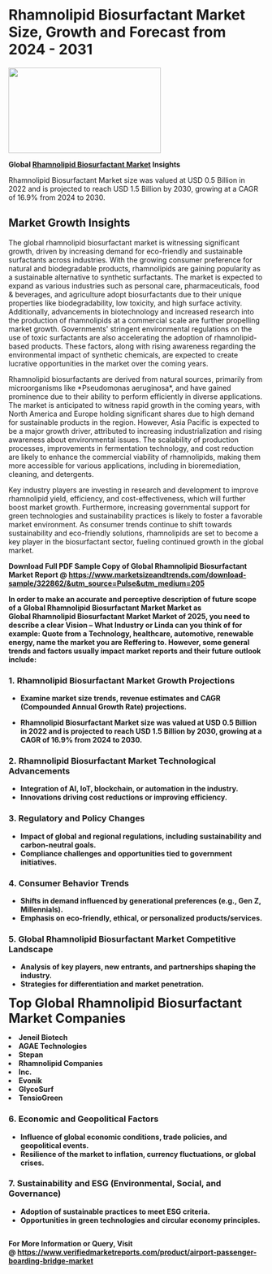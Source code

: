<H1>Rhamnolipid Biosurfactant Market Size, Growth and Forecast from 2024 - 2031</H1><img class="aligncenter size-medium wp-image-584254" src="https://thirdeyenews.in/wp-content/uploads/2024/09/Global-Market-Research-300x168.jpeg" alt="" width="300" height="168" /><p><strong>Global&nbsp;<a href="https://www.marketsizeandtrends.com/download-sample/322862/&amp;utm_source=Pulse&amp;utm_medium=205">Rhamnolipid Biosurfactant Market</a> Insights</strong></p><p>Rhamnolipid Biosurfactant Market size was valued at USD 0.5 Billion in 2022 and is projected to reach USD 1.5 Billion by 2030, growing at a CAGR of 16.9% from 2024 to 2030.</p><p><h2>Market Growth Insights</h2> <p>The global rhamnolipid biosurfactant market is witnessing significant growth, driven by increasing demand for eco-friendly and sustainable surfactants across industries. With the growing consumer preference for natural and biodegradable products, rhamnolipids are gaining popularity as a sustainable alternative to synthetic surfactants. The market is expected to expand as various industries such as personal care, pharmaceuticals, food & beverages, and agriculture adopt biosurfactants due to their unique properties like biodegradability, low toxicity, and high surface activity. Additionally, advancements in biotechnology and increased research into the production of rhamnolipids at a commercial scale are further propelling market growth. Governments' stringent environmental regulations on the use of toxic surfactants are also accelerating the adoption of rhamnolipid-based products. These factors, along with rising awareness regarding the environmental impact of synthetic chemicals, are expected to create lucrative opportunities in the market over the coming years.</p> <p><strong></strong></p> <p>Rhamnolipid biosurfactants are derived from natural sources, primarily from microorganisms like *Pseudomonas aeruginosa*, and have gained prominence due to their ability to perform efficiently in diverse applications. The market is anticipated to witness rapid growth in the coming years, with North America and Europe holding significant shares due to high demand for sustainable products in the region. However, Asia Pacific is expected to be a major growth driver, attributed to increasing industrialization and rising awareness about environmental issues. The scalability of production processes, improvements in fermentation technology, and cost reduction are likely to enhance the commercial viability of rhamnolipids, making them more accessible for various applications, including in bioremediation, cleaning, and detergents. <p>Key industry players are investing in research and development to improve rhamnolipid yield, efficiency, and cost-effectiveness, which will further boost market growth. Furthermore, increasing governmental support for green technologies and sustainability practices is likely to foster a favorable market environment. As consumer trends continue to shift towards sustainability and eco-friendly solutions, rhamnolipids are set to become a key player in the biosurfactant sector, fueling continued growth in the global market.</p> <p><strong></p><p><span class=""><strong>Download Full PDF Sample Copy of Global Rhamnolipid Biosurfactant Market Report</strong> @ <a href="https://www.marketsizeandtrends.com/download-sample/322862/&amp;utm_source=Pulse&amp;utm_medium=205" target="_blank">https://www.marketsizeandtrends.com/download-sample/322862/&amp;utm_source=Pulse&amp;utm_medium=205</a></span></p><p>In order to make an accurate and perceptive description of future scope of a Global&nbsp;Rhamnolipid Biosurfactant Market Market as Global&nbsp;Rhamnolipid Biosurfactant Market Market of 2025, you need to describe a clear Vision &ndash; What Industry or Linda can you think of for example: Quote from a Technology, healthcare, automotive, renewable energy, name the market you are Reffering to. However, some general trends and factors usually impact market reports and their future outlook include:</p><h3>1.&nbsp;<strong>Rhamnolipid Biosurfactant Market Growth Projections</strong></h3><ul><li>Examine market size trends, revenue estimates and CAGR (Compounded Annual Growth Rate) projections.</li><li><p>Rhamnolipid Biosurfactant Market size was valued at USD 0.5 Billion in 2022 and is projected to reach USD 1.5 Billion by 2030, growing at a CAGR of 16.9% from 2024 to 2030.</p></li></ul><h3>2.&nbsp;<strong>Rhamnolipid Biosurfactant Market Technological Advancements</strong></h3><ul><li>Integration of AI, IoT, blockchain, or automation in the industry.</li><li>Innovations driving cost reductions or improving efficiency.</li></ul><h3>3.&nbsp;<strong>Regulatory and Policy Changes</strong></h3><ul><li>Impact of global and regional regulations, including sustainability and carbon-neutral goals.</li><li>Compliance challenges and opportunities tied to government initiatives.</li></ul><h3>4.&nbsp;<strong>Consumer Behavior Trends</strong></h3><ul><li>Shifts in demand influenced by generational preferences (e.g., Gen Z, Millennials).</li><li>Emphasis on eco-friendly, ethical, or personalized products/services.</li></ul><h3>5.&nbsp;<strong>Global Rhamnolipid Biosurfactant Market Competitive Landscape</strong></h3><ul><li>Analysis of key players, new entrants, and partnerships shaping the industry.</li><li>Strategies for differentiation and market penetration.</li></ul><p data-pm-slice="1 1 []"><span style="color: inherit; font-family: inherit; font-size: 25px;">Top Global Rhamnolipid Biosurfactant Market Companies</span></p><div class="" data-test-id=""><p><li>Jeneil Biotech</li><li> AGAE Technologies</li><li> Stepan</li><li> Rhamnolipid Companies</li><li> Inc.</li><li> Evonik</li><li> GlycoSurf</li><li> TensioGreen</li></p></div><h3>6.&nbsp;<strong>Economic and Geopolitical Factors</strong></h3><ul><li>Influence of global economic conditions, trade policies, and geopolitical events.</li><li>Resilience of the market to inflation, currency fluctuations, or global crises.</li></ul><h3>7.&nbsp;<strong>Sustainability and ESG (Environmental, Social, and Governance)</strong></h3><ul><li>Adoption of sustainable practices to meet ESG criteria.</li><li>Opportunities in green technologies and circular economy principles.</li></ul><h2><strong style="font-size: 14px;">For More Information or Query, Visit @&nbsp;</strong><a style="background-color: #ffffff; font-size: 14px;" href="https://www.marketsizeandtrends.com/report/rhamnolipid-biosurfactant-market/" target="_blank">https://www.verifiedmarketreports.com/product/airport-passenger-boarding-bridge-market</a></h2>
